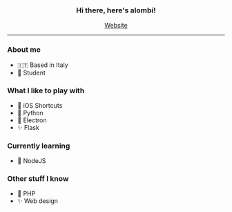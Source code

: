 <h3 align="center">Hi there, here's alombi!</h2>

<p align="center">
  <a href="https://alombi.xyz">Website</a>
</p>

---

### About me
- 🇮🇹 Based in Italy 
- 🎒 Student
### What I like to play with
-  iOS Shortcuts
- 🐍 Python
- 🧪 Electron
- ✨ Flask
### Currently learning
- 🍏 NodeJS
### Other stuff I know
- 🐘 PHP
- ✨ Web design



<!--
**alombi/alombi** is a ✨ _special_ ✨ repository because its `README.md` (this file) appears on your GitHub profile.

Here are some ideas to get you started:

- 🔭 I’m currently working on ...
- 🌱 I’m currently learning ...
- 👯 I’m looking to collaborate on ...
- 🤔 I’m looking for help with ...
- 💬 Ask me about ...
- 📫 How to reach me: ...
- 😄 Pronouns: ...
- ⚡ Fun fact: ...
-->

